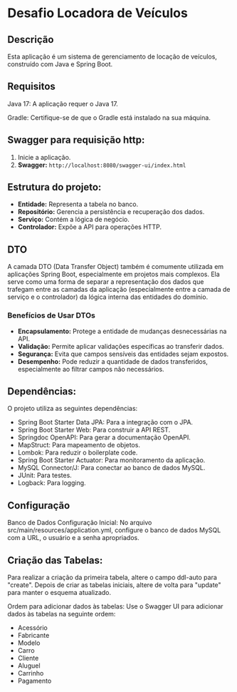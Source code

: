 # Desafio Locadora de Veículos

## Descrição
Esta aplicação é um sistema de gerenciamento de locação de veículos, construído com Java e Spring Boot.

## Requisitos
Java 17: A aplicação requer o Java 17.

Gradle: Certifique-se de que o Gradle está instalado na sua máquina. 

## Swagger para requisição http:
1. Inicie a aplicação.
2. **Swagger:** `http://localhost:8080/swagger-ui/index.html`
  
## Estrutura do projeto:
- **Entidade:** Representa a tabela no banco.
- **Repositório:** Gerencia a persistência e recuperação dos dados.
- **Serviço:** Contém a lógica de negócio.
- **Controlador:** Expõe a API para operações HTTP.

## DTO
A camada DTO (Data Transfer Object) também é comumente utilizada em aplicações Spring Boot, especialmente em projetos mais complexos. Ela serve como uma forma de separar a representação dos dados que trafegam entre as camadas da aplicação (especialmente entre a camada de serviço e o controlador) da lógica interna das entidades do domínio.

### Benefícios de Usar DTOs
- **Encapsulamento:** Protege a entidade de mudanças desnecessárias na API.
- **Validação:** Permite aplicar validações específicas ao transferir dados.
- **Segurança:** Evita que campos sensíveis das entidades sejam expostos.
- **Desempenho:** Pode reduzir a quantidade de dados transferidos, especialmente ao filtrar campos não necessários.

## Dependências: 

O projeto utiliza as seguintes dependências:

- Spring Boot Starter Data JPA: Para a integração com o JPA.
- Spring Boot Starter Web: Para construir a API REST.
- Springdoc OpenAPI: Para gerar a documentação OpenAPI.
- MapStruct: Para mapeamento de objetos.
- Lombok: Para reduzir o boilerplate code.
- Spring Boot Starter Actuator: Para monitoramento da aplicação.
- MySQL Connector/J: Para conectar ao banco de dados MySQL.
- JUnit: Para testes.
- Logback: Para logging.

## Configuração
Banco de Dados
Configuração Inicial: No arquivo src/main/resources/application.yml, configure o banco de dados MySQL com a URL, o usuário e a senha apropriados.

## Criação das Tabelas: 
Para realizar a criação da primeira tabela, altere o campo ddl-auto para "create". Depois de criar as tabelas iniciais, altere de volta para "update" para manter o esquema atualizado.

Ordem para adicionar dados às tabelas:
Use o Swagger UI para adicionar dados às tabelas na seguinte ordem:

- Acessório
- Fabricante
- Modelo
- Carro
- Cliente
- Aluguel
- Carrinho
- Pagamento


